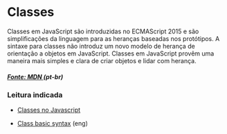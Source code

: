 # Classes

Classes em JavaScript são introduzidas no ECMAScript 2015 e são simplificações da linguagem para as heranças baseadas nos protótipos. A sintaxe para classes não introduz um novo modelo de herança de orientação a objetos em JavaScript. Classes em JavaScript provêm uma maneira mais simples e clara de criar objetos e lidar com herança.

##### [Fonte: MDN ](https://developer.mozilla.org/pt-BR/docs/Web/JavaScript/Reference/Classes) (pt-br)

### Leitura indicada

* [Classes no Javascript](https://www.devmedia.com.br/classes-no-javascript/23866) 

* [Class basic syntax](https://javascript.info/class) (eng)



